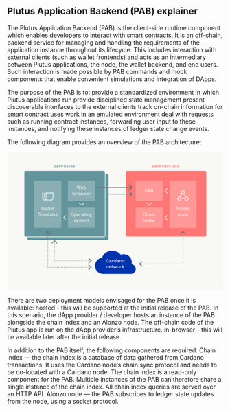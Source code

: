 ## Plutus Application Backend (PAB) explainer ##

The Plutus Application Backend (PAB) is the client-side runtime component which enables developers to interact with smart contracts. It is an off-chain, backend service for managing and handling the requirements of the application instance throughout its lifecycle. This includes interaction with external clients (such as wallet frontends) and acts as an intermediary between Plutus applications, the node, the wallet backend, and end users. Such interaction is made possible by PAB commands and mock components that enable convenient simulations and integration of DApps.

The purpose of the PAB is to:
provide a standardized environment in which Plutus applications run
provide disciplined state management
present discoverable interfaces to the external clients
track on-chain information for smart contract uses
work in an emulated environment
deal with requests such as running contract instances, forwarding user input to these instances, and notifying these instances of ledger state change events.

The following diagram provides an overview of the PAB architecture:

![pab_schematic](pab_schematic.png)

There are two deployment models envisaged for the PAB once it is available:
hosted - this will be supported at the initial release of the PAB. In this scenario, the dApp provider / developer hosts an instance of the PAB alongside the chain index and an Alonzo node. The off-chain code of the Plutus app is run on the dApp provider’s infrastructure.
in-browser - this will be available later after the initial release. 


In addition to the PAB itself, the following components are required:
Chain index — the chain index is a database of data gathered from Cardano transactions. It uses the Cardano node’s chain sync protocol and needs to be co-located with a Cardano node. The chain index is a read-only component for the PAB. Multiple instances of the PAB can therefore share a single instance of the chain index. All chain index queries are served over an HTTP API.
Alonzo node <link to tag> — the PAB subscribes to ledger state updates from the node, using a socket protocol.
